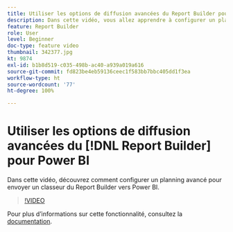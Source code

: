 ```yaml
---
title: Utiliser les options de diffusion avancées du Report Builder pour Power BI
description: Dans cette vidéo, vous allez apprendre à configurer un planning avancé pour envoyer un classeur du Report Builder vers Power BI.
feature: Report Builder
role: User
level: Beginner
doc-type: feature video
thumbnail: 342377.jpg
kt: 9874
exl-id: b1b8d519-c035-498b-ac40-a939a019a616
source-git-commit: fd823be4eb59136ceec1f583bb7bbc405dd1f3ea
workflow-type: ht
source-wordcount: '77'
ht-degree: 100%

---
```


# Utiliser les options de diffusion avancées du [!DNL Report Builder] pour Power BI

Dans cette vidéo, découvrez comment configurer un planning avancé pour envoyer un classeur du Report Builder vers Power BI.

>[!VIDEO](https://video.tv.adobe.com/v/342377/?quality=12&learn=on)

Pour plus dʼinformations sur cette fonctionnalité, consultez la [documentation](https://experienceleague.adobe.com/docs/analytics/analyze/report-builder/publish-powerbi/power-bi.html?lang=fr).
